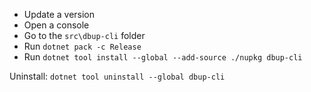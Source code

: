 * Update a version
* Open a console
* Go to the `src\dbup-cli` folder
* Run `dotnet pack -c Release`
* Run `dotnet tool install --global --add-source ./nupkg dbup-cli`

Uninstall:
`dotnet tool uninstall --global dbup-cli`